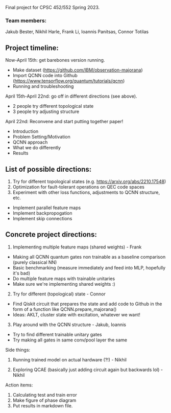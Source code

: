 Final project for CPSC 452/552 Spring 2023.

### Team members:
Jakub Bester, Nikhil Harle, Frank Li, Ioannis Panitsas, Connor Totilas

## Project timeline:
Now-April 15th: get barebones version running.
- Make dataset (https://github.com/IBM/observation-majorana)
- Import QCNN code into Github (https://www.tensorflow.org/quantum/tutorials/qcnn)
- Running and troubleshooting

April 15th-April 22nd: go off in different directions (see above). 
- 2 people try different topological state
- 3 people try adjusting structure

April 22nd: Reconvene and start putting together paper!
- Introduction
- Problem Setting/Motivation
- QCNN approach
- What we do differently
- Results

## List of possible directions:
1. Try for different topological states (e.g. https://arxiv.org/abs/2210.17548)
2. Optimization for fault-tolerant operations on QEC code spaces
3. Experiment with other loss functions, adjustments to QCNN structure, etc.
- Implement parallel feature maps
- Implement backpropogation
- Implement skip connections


## Concrete project directions:
1. Implementing multiple feature maps (shared weights) - Frank
  - Making all QCNN quantum gates non trainable as a baseline comparison (purely classical NN)
  - Basic benchmarking (measure immediately and feed into MLP, hopefully it's bad)
  - Do multiple feature maps with trainable unitaries
  - Make sure we're implementing shared weights :)
  
2. Try for different (topological) state - Connor
  - Find Qiskit circuit that prepares the state and add code to Github in the form of a function like QCNN.prepare_majorana()
  - Ideas: AKLT, cluster state with excitation, whatever we want!

3. Play around with the QCNN structure - Jakub, Ioannis
  - Try to find different trainable unitary gates
  - Try making all gates in same conv/pool layer the same
  
Side things:  
1. Running trained model on actual hardware (?!) - Nikhil

2. Exploring QCAE (basically just adding circuit again but backwards lol) - Nikhil


Action items:
  1. Calculating test and train error
  2. Make figure of phase diagram
  3. Put results in markdown file.
